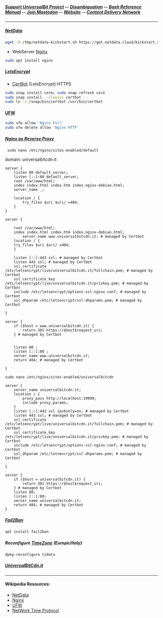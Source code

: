 ##### [Support UniversalBit Project](https://github.com/universalbit-dev/universalbit-dev/tree/main/support) -- [Disambiguation](https://en.wikipedia.org/wiki/Wikipedia:Disambiguation) -- [Bash Reference Manual](https://www.gnu.org/software/bash/manual/html_node/index.html) -- [Join Mastodon](https://mastodon.social/invite/wTHp2hSD) -- [Website](https://www.universalbit.it/) -- [Content Delivery Network](https://universalbitcdn.it/)

---

##### [NetData](https://github.com/netdata/netdata)
```bash
wget -O /tmp/netdata-kickstart.sh https://get.netdata.cloud/kickstart.sh && sh /tmp/netdata-kickstart.sh
```

* WebServer [Nginx](https://nginx.org/en/docs/)
```bash
sudo apt install nginx
```

##### [LetsEncrypt](https://letsencrypt.org/)
* [CertBot](https://en.wikipedia.org/wiki/Let's_Encrypt#Software_implementation) (LetsEncrypt) HTTPS

```bash
sudo snap install core; sudo snap refresh core
sudo snap install --classic certbot
sudo ln -s /snap/bin/certbot /usr/bin/certbot
```
#### [UFW](https://help.ubuntu.com/community/UFW)
```bash
sudo ufw allow 'Nginx Full'
sudo ufw delete allow 'Nginx HTTP'
```


##### [Nginx as Reverse Proxy](https://www.digitalocean.com/community/tutorials/how-to-configure-nginx-as-a-reverse-proxy-on-ubuntu-22-04)
```
 sudo nano /etc/nginx/sites-enabled/default
```

domain: universalbitcdn.it
```
server {
	listen 80 default_server;
	listen [::]:80 default_server;
	root /var/www/html;
	index index.html index.htm index.nginx-debian.html;
	server_name _;

	location / {
        try_files $uri $uri/ =404;
	}
}

server {

	root /var/www/html;
	index index.html index.htm index.nginx-debian.html;
        server_name www.universalbitcdn.it; # managed by Certbot
	location / {
	try_files $uri $uri/ =404;
	}

    listen [::]:443 ssl; # managed by Certbot
    listen 443 ssl; # managed by Certbot
    ssl_certificate /etc/letsencrypt/live/universalbitcdn.it/fullchain.pem; # managed by Certbot
    ssl_certificate_key /etc/letsencrypt/live/universalbitcdn.it/privkey.pem; # managed by Certbot
    include /etc/letsencrypt/options-ssl-nginx.conf; # managed by Certbot
    ssl_dhparam /etc/letsencrypt/ssl-dhparams.pem; # managed by Certbot

}

server {
    if ($host = www.universalbitcdn.it) {
        return 301 https://$host$request_uri;
    } # managed by Certbot


	listen 80 ;
	listen [::]:80 ;
    server_name www.universalbitcdn.it;
    return 404; # managed by Certbot

}
```

```
sudo nano /etc/nginx/sites-enabled/universalbitcdn
```

```
server {
    server_name universalbitcdn.it;   
    location / {
        proxy_pass http://localhost:19999;
        include proxy_params;
    }
    listen [::]:443 ssl ipv6only=on; # managed by Certbot
    listen 443 ssl; # managed by Certbot
    ssl_certificate /etc/letsencrypt/live/universalbitcdn.it/fullchain.pem; # managed by Certbot
    ssl_certificate_key /etc/letsencrypt/live/universalbitcdn.it/privkey.pem; # managed by Certbot
    include /etc/letsencrypt/options-ssl-nginx.conf; # managed by Certbot
    ssl_dhparam /etc/letsencrypt/ssl-dhparams.pem; # managed by Certbot

}

server {
    if ($host = universalbitcdn.it) {
        return 301 https://$host$request_uri;
    } # managed by Certbot
    listen 80;
    listen [::]:80;
    server_name universalbitcdn.it;
    return 404; # managed by Certbot
}

```

##### [Fail2Ban](https://github.com/fail2ban/fail2ban)
```bash
apt install fail2ban
```

##### Reconfigure [TimeZone](https://en.wikipedia.org/wiki/Time_zone) (Europe/Italy)
```bash
dpkg-reconfigure tzdata
```

##### [UniversalBitCdn.it](https://universalbitcdn.it/)

---

#### Wikipedia Resources:
* [NetData](https://en.wikipedia.org/wiki/Netdata)
* [Nginx](https://en.wikipedia.org/wiki/Nginx)
* [UFW](https://en.wikipedia.org/wiki/Uncomplicated_Firewall)
* [NetWork Time Protocol](https://en.wikipedia.org/wiki/Network_Time_Protocol)


